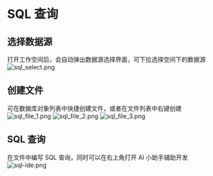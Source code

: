 # SQL 查询

## 选择数据源

打开工作空间后，会自动弹出数据源选择界面，可下拉选择空间下的数据源
![sql_select.png](/v1.1.0/guide/images/sql_select.png)

## 创建文件

可在数据库对象列表中快捷创建文件，或者在文件列表中右键创建
![sql_file_1.png](/v1.1.0/guide/images/sql_file_1.png)
![sql_file_2.png](/v1.1.0/guide/images/sql_file_2.png)
![sql_file_3.png](/v1.1.0/guide/images/sql_file_3.png)

## SQL 查询

在文件中编写 SQL 查询，同时可以在右上角打开 AI 小助手辅助开发
![sql-ide.png](/images/sql-ide.png)
